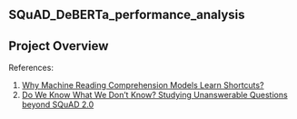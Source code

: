 ## SQuAD_DeBERTa_performance_analysis

## Project Overview

References: 

1. [Why Machine Reading Comprehension Models Learn Shortcuts?]([url](https://arxiv.org/pdf/2106.01024.pdf))
2. [Do We Know What We Don’t Know? Studying Unanswerable Questions beyond SQuAD 2.0]([url](https://aclanthology.org/2021.findings-emnlp.385.pdf)https://aclanthology.org/2021.findings-emnlp.385.pdf) 
